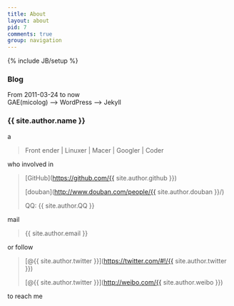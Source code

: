```yaml
---
title: About
layout: about
pid: 7
comments: true
group: navigation
---
```

{% include JB/setup %}
<br />
### Blog
From 2011-03-24 to now  
GAE(micolog) --> WordPress --> Jekyll
### {{ site.author.name }}
a
> Front ender | Linuxer | Macer | Googler | Coder

who involved in
> <i class="icon-github"></i>[GitHub](https://github.com/{{ site.author.github }})
>
> [douban](http://www.douban.com/people/{{ site.author.douban }}/)
>
> <i class="icon-qq"></i>QQ: {{ site.author.QQ }}

mail
> <i class="icon-gmail"></i> {{ site.author.email }}

or follow
> <i class="icon-twitter"></i> [@{{ site.author.twitter }}](https://twitter.com/#!/{{ site.author.twitter }})
>
> <i class="icon-weibo"></i> [@{{ site.author.twitter }}](http://weibo.com/{{ site.author.weibo }})

to reach me